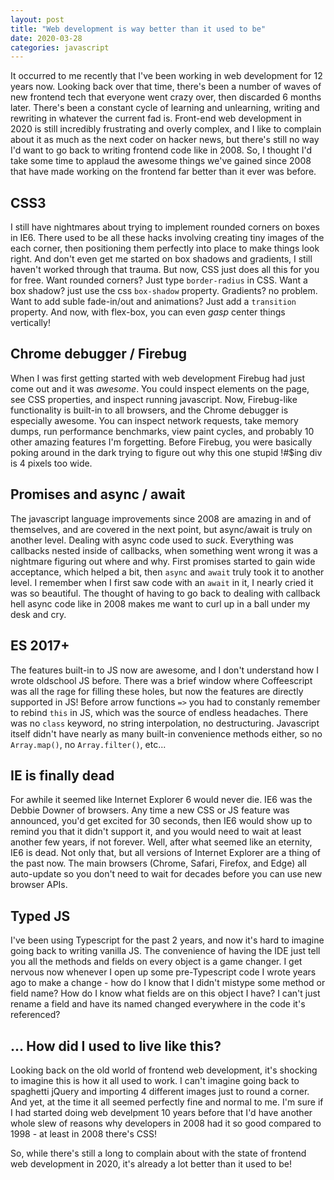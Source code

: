 ```yaml
---
layout: post
title: "Web development is way better than it used to be"
date: 2020-03-28
categories: javascript
---
```


It occurred to me recently that I've been working in web development for 12 years now. Looking back over that time, there's been a number of waves of new frontend tech that everyone went crazy over, then discarded 6 months later. There's been a constant cycle of learning and unlearning, writing and rewriting in whatever the current fad is. Front-end web development in 2020 is still incredibly frustrating and overly complex, and I like to complain about it as much as the next coder on hacker news, but there's still no way I'd want to go back to writing frontend code like in 2008. So, I thought I'd take some time to applaud the awesome things we've gained since 2008 that have made working on the frontend far better than it ever was before.

## CSS3

I still have nightmares about trying to implement rounded corners on boxes in IE6. There used to be all these hacks involving creating tiny images of the each corner, then positioning them perfectly into place to make things look right. And don't even get me started on box shadows and gradients, I still haven't worked through that trauma. But now, CSS just does all this for you for free. Want rounded corners? Just type `border-radius` in CSS. Want a box shadow? just use the css `box-shadow` property. Gradients? no problem. Want to add suble fade-in/out and animations? Just add a `transition` property. And now, with flex-box, you can even _gasp_ center things vertically!

## Chrome debugger / Firebug

When I was first getting started with web development Firebug had just come out and it was _awesome_. You could inspect elements on the page, see CSS properties, and inspect running javascript. Now, Firebug-like functionality is built-in to all browsers, and the Chrome debugger is especially awesome. You can inspect network requests, take memory dumps, run performance benchmarks, view paint cycles, and probably 10 other amazing features I'm forgetting. Before Firebug, you were basically poking around in the dark trying to figure out why this one stupid !#\$ing div is 4 pixels too wide.

## Promises and async / await

The javascript language improvements since 2008 are amazing in and of themselves, and are covered in the next point, but async/await is truly on another level. Dealing with async code used to _suck_. Everything was callbacks nested inside of callbacks, when something went wrong it was a nightmare figuring out where and why. First promises started to gain wide acceptance, which helped a bit, then `async` and `await` truly took it to another level. I remember when I first saw code with an `await` in it, I nearly cried it was so beautiful. The thought of having to go back to dealing with callback hell async code like in 2008 makes me want to curl up in a ball under my desk and cry.

## ES 2017+

The features built-in to JS now are awesome, and I don't understand how I wrote oldschool JS before. There was a brief window where Coffeescript was all the rage for filling these holes, but now the features are directly supported in JS! Before arrow functions `=>` you had to constanly remember to rebind `this` in JS, which was the source of endless headaches. There was no `class` keyword, no string interpolation, no destructuring. Javascript itself didn't have nearly as many built-in convenience methods either, so no `Array.map()`, no `Array.filter()`, etc...

## IE is finally dead

For awhile it seemed like Internet Explorer 6 would never die. IE6 was the Debbie Downer of browsers. Any time a new CSS or JS feature was announced, you'd get excited for 30 seconds, then IE6 would show up to remind you that it didn't support it, and you would need to wait at least another few years, if not forever. Well, after what seemed like an eternity, IE6 is dead. Not only that, but all versions of Internet Explorer are a thing of the past now. The main browsers (Chrome, Safari, Firefox, and Edge) all auto-update so you don't need to wait for decades before you can use new browser APIs.

## Typed JS

I've been using Typescript for the past 2 years, and now it's hard to imagine going back to writing vanilla JS. The convenience of having the IDE just tell you all the methods and fields on every object is a game changer. I get nervous now whenever I open up some pre-Typescript code I wrote years ago to make a change - how do I know that I didn't mistype some method or field name? How do I know what fields are on this object I have? I can't just rename a field and have its named changed everywhere in the code it's referenced?

## ... How did I used to live like this?

Looking back on the old world of frontend web development, it's shocking to imagine this is how it all used to work. I can't imagine going back to spaghetti jQuery and importing 4 different images just to round a corner. And yet, at the time it all seemed perfectly fine and normal to me. I'm sure if I had started doing web develpment 10 years before that I'd have another whole slew of reasons why developers in 2008 had it so good compared to 1998 - at least in 2008 there's CSS!

So, while there's still a long to complain about with the state of frontend web development in 2020, it's already a lot better than it used to be!
